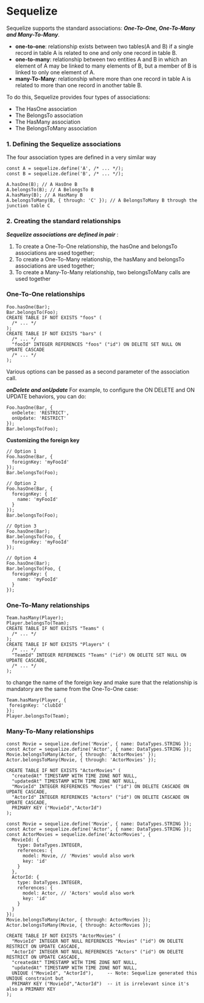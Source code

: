 #  Sequelize
Sequelize supports the standard associations: ***One-To-One, One-To-Many and Many-To-Many***.
 - **one-to-one**: relationship exists between two tables(A and B) if a single record in table A is related to one and only one record in table B.
 - **one-to-many**: relationship between two entities A and B in which an element of A may be linked to many elements of B, but a member of B is linked to only one element of A.
- **many-To-Many**: relationship where more than one record in table A is related to more than one record in another table B.

To do this, Sequelize provides four types of associations:
- The HasOne association
- The BelongsTo association
- The HasMany association
- The BelongsToMany association
### 1. Defining the Sequelize associations
The four association types are defined in a very similar way
```
const A = sequelize.define('A', /* ... */);
const B = sequelize.define('B', /* ... */);

A.hasOne(B); // A HasOne B
A.belongsTo(B); // A BelongsTo B
A.hasMany(B); // A HasMany B
A.belongsToMany(B, { through: 'C' }); // A BelongsToMany B through the junction table C
```
### 2. Creating the standard relationships
***Sequelize associations are defined in pair*** :
1. To create a One-To-One relationship, the hasOne and belongsTo associations are used together;
2. To create a One-To-Many relationship, the hasMany and belongsTo associations are used together;
3. To create a Many-To-Many relationship, two belongsToMany calls are used together

### One-To-One relationships
```
Foo.hasOne(Bar);
Bar.belongsTo(Foo);
CREATE TABLE IF NOT EXISTS "foos" (
  /* ... */
);
CREATE TABLE IF NOT EXISTS "bars" (
  /* ... */
  "fooId" INTEGER REFERENCES "foos" ("id") ON DELETE SET NULL ON UPDATE CASCADE
  /* ... */
);
```
Various options can be passed as a second parameter of the association call.

***onDelete and onUpdate*** For example, to configure the ON DELETE and ON UPDATE behaviors, you can do:

```
Foo.hasOne(Bar, {
  onDelete: 'RESTRICT',
  onUpdate: 'RESTRICT'
});
Bar.belongsTo(Foo);
```
**Customizing the foreign key**
```
// Option 1
Foo.hasOne(Bar, {
  foreignKey: 'myFooId'
});
Bar.belongsTo(Foo);

// Option 2
Foo.hasOne(Bar, {
  foreignKey: {
    name: 'myFooId'
  }
});
Bar.belongsTo(Foo);

// Option 3
Foo.hasOne(Bar);
Bar.belongsTo(Foo, {
  foreignKey: 'myFooId'
});

// Option 4
Foo.hasOne(Bar);
Bar.belongsTo(Foo, {
  foreignKey: {
    name: 'myFooId'
  }
});
```
### One-To-Many relationships
```
Team.hasMany(Player);
Player.belongsTo(Team);
CREATE TABLE IF NOT EXISTS "Teams" (
  /* ... */
);
CREATE TABLE IF NOT EXISTS "Players" (
  /* ... */
  "TeamId" INTEGER REFERENCES "Teams" ("id") ON DELETE SET NULL ON UPDATE CASCADE,
  /* ... */
);
```
 to change the name of the foreign key and make sure that the relationship is mandatory are the same from the One-To-One case:
 ```
 Team.hasMany(Player, {
  foreignKey: 'clubId'
});
Player.belongsTo(Team);
 ```
 ### Many-To-Many relationships
 ```
 const Movie = sequelize.define('Movie', { name: DataTypes.STRING });
const Actor = sequelize.define('Actor', { name: DataTypes.STRING });
Movie.belongsToMany(Actor, { through: 'ActorMovies' });
Actor.belongsToMany(Movie, { through: 'ActorMovies' });
```
```
CREATE TABLE IF NOT EXISTS "ActorMovies" (
  "createdAt" TIMESTAMP WITH TIME ZONE NOT NULL,
  "updatedAt" TIMESTAMP WITH TIME ZONE NOT NULL,
  "MovieId" INTEGER REFERENCES "Movies" ("id") ON DELETE CASCADE ON UPDATE CASCADE,
  "ActorId" INTEGER REFERENCES "Actors" ("id") ON DELETE CASCADE ON UPDATE CASCADE,
  PRIMARY KEY ("MovieId","ActorId")
);
```
```
const Movie = sequelize.define('Movie', { name: DataTypes.STRING });
const Actor = sequelize.define('Actor', { name: DataTypes.STRING });
const ActorMovies = sequelize.define('ActorMovies', {
  MovieId: {
    type: DataTypes.INTEGER,
    references: {
      model: Movie, // 'Movies' would also work
      key: 'id'
    }
  },
  ActorId: {
    type: DataTypes.INTEGER,
    references: {
      model: Actor, // 'Actors' would also work
      key: 'id'
    }
  }
});
Movie.belongsToMany(Actor, { through: ActorMovies });
Actor.belongsToMany(Movie, { through: ActorMovies });
```
```
CREATE TABLE IF NOT EXISTS "ActorMovies" (
  "MovieId" INTEGER NOT NULL REFERENCES "Movies" ("id") ON DELETE RESTRICT ON UPDATE CASCADE,
  "ActorId" INTEGER NOT NULL REFERENCES "Actors" ("id") ON DELETE RESTRICT ON UPDATE CASCADE,
  "createdAt" TIMESTAMP WITH TIME ZONE NOT NULL,
  "updatedAt" TIMESTAMP WITH TIME ZONE NOT NULL,
  UNIQUE ("MovieId", "ActorId"),     -- Note: Sequelize generated this UNIQUE constraint but
  PRIMARY KEY ("MovieId","ActorId")  -- it is irrelevant since it's also a PRIMARY KEY
);
```

